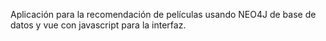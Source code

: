 Aplicación para la recomendación de películas usando NEO4J de base de datos y vue con javascript para la interfaz.

